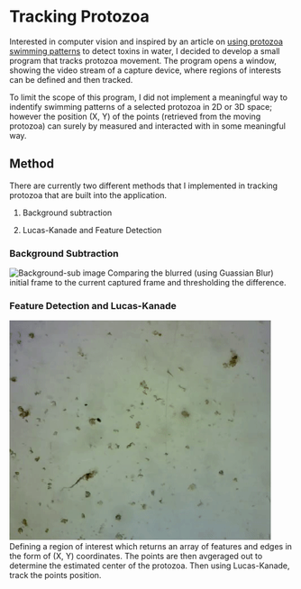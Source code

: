 # Tracking Protozoa
Interested in computer vision and inspired by an article on [using protozoa swimming patterns](https://www.whoi.edu/mr/pr/viewArticle.do?id=133689) to detect toxins in water, I decided to develop a small program that tracks protozoa movement. The program opens a window, showing the video stream of a capture device, where regions of interests can be defined and then tracked.

To limit the scope of this program, I did not implement a meaningful way to indentify swimming patterns of a selected protozoa in 2D or 3D space; however the position (X, Y) of the points (retrieved from the moving protozoa) can surely by measured and interacted with in some meaningful way.

## Method
There are currently two different methods that I implemented in tracking protozoa that are built into the application.

1. Background subtraction

2. Lucas-Kanade and Feature Detection

### Background Subtraction
![Background-sub image](background-sub.gif)
Comparing the blurred (using Guassian Blur) initial frame to the current captured frame and thresholding the difference.

### Feature Detection and Lucas-Kanade
![Lucas-Kanade image](lucas-kanade.gif)
Defining a region of interest which returns an array of features and edges in the form of (X, Y) coordinates. The points are then avgeraged out to determine the estimated center of the protozoa. Then using Lucas-Kanade, track the points position.

